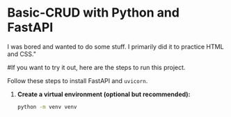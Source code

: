 # Basic-CRUD with Python and FastAPI
 I was bored and wanted to do some stuff. I primarily did it to practice HTML and CSS."

#If you want to try it out, here are the steps to run this project.

Follow these steps to install FastAPI and `uvicorn`.

1. **Create a virtual environment (optional but recommended):**
   ```sh
   python -m venv venv
